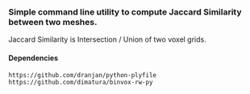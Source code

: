 ### Simple command line utility to compute Jaccard Similarity between two meshes.
Jaccard Similarity is Intersection / Union of two voxel grids.

#### Dependencies
```
https://github.com/dranjan/python-plyfile
https://github.com/dimatura/binvox-rw-py
```
